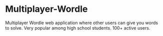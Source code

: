 # Multiplayer-Wordle

Multiplayer Wordle web application where other users can give you words to solve. Very popular among high school students. 100+ active users.
